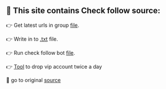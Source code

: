 ## :page_with_curl: This site contains Check follow source:
:point_right: Get latest urls in group [file](https://github.com/hoai97nam/telegram_bot/blob/master/check%20follow/get_mess.py).

:point_right: Write in to [.txt](https://github.com/hoai97nam/telegram_bot/blob/master/check%20follow/file_link.py) file.

:point_right: Run check follow bot [file](https://github.com/hoai97nam/telegram_bot/blob/master/check%20follow/echobot.py).

:point_right: [Tool](https://github.com/hoai97nam/telegram_bot/blob/master/check%20follow/auto_drop_tool.py) to drop vip account twice a day

:rocket: go to original [source](https://github.com/hoai97nam/python-telegram-bot/tree/sub-telegram-bot/examples)
